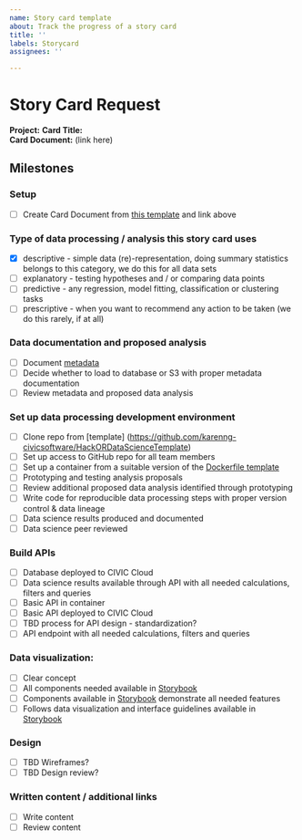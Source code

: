 ```yaml
---
name: Story card template
about: Track the progress of a story card
title: ''
labels: Storycard
assignees: ''

---
```

# Story Card Request

**Project:**
**Card Title:**     
**Card Document:** (link here)      

## Milestones

### Setup
- [ ] Create Card Document from [this template](https://docs.google.com/document/d/1aNBU5m5vc7coXbHzItJB9sUMAGufMVYEJZqXUkY40Gc/edit#) and link above     

### Type of data processing / analysis this story card uses 
- [x] descriptive - simple data (re)-representation, doing summary statistics belongs to this category, we do this for all data sets      
- [ ] explanatory - testing hypotheses and / or comparing data points     
- [ ] predictive - any regression, model fitting, classification or clustering tasks      
- [ ] prescriptive - when you want to recommend any action to be taken (we do this rarely, if at all)      

### Data documentation and proposed analysis
- [ ] Document [metadata](https://forms.gle/7aL8U3Y9ANNz9oda7)       
- [ ] Decide whether to load to database or S3 with proper metadata documentation       
- [ ] Review metadata and proposed data analysis      

### Set up data processing development environment   
- [ ] Clone repo from [template] (https://github.com/karenng-civicsoftware/HackORDataScienceTemplate)       
- [ ] Set up access to GitHub repo for all team members
- [ ] Set up a container from a suitable version of the [Dockerfile template](https://github.com/karenng-civicsoftware/HackORDataScienceTemplate/blob/master/build/Dockerfile)       
- [ ] Prototyping and testing analysis proposals       
- [ ] Review additional proposed data analysis identified through prototyping       
- [ ] Write code for reproducible data processing steps with proper version control & data lineage    
- [ ] Data science results produced and documented      
- [ ] Data science peer reviewed        

### Build APIs
- [ ] Database deployed to CIVIC Cloud      
- [ ] Data science results available through API with all needed calculations, filters and queries       
- [ ] Basic API in container       
- [ ] Basic API deployed to CIVIC Cloud       
- [ ] TBD process for API design - standardization?        
- [ ] API endpoint with all needed calculations, filters and queries        

### Data visualization:
- [ ] Clear concept        
- [ ] All components needed available in [Storybook](https://hackoregon.github.io/civic/)       
- [ ] Components available in [Storybook](https://hackoregon.github.io/civic/) demonstrate all needed features      
- [ ] Follows data visualization and interface guidelines available in [Storybook](https://hackoregon.github.io/civic/)        

### Design
- [ ] TBD Wireframes?     
- [ ] TBD Design review?     

### Written content / additional links
- [ ] Write content     
- [ ] Review content      
